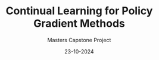---
layout: none
title: Continual Learning for Policy Gradient Methods
subtitle: Masters Capstone Project
description: Developed novel incremental learning algorithms to train reinforcment learning agents on a variety of real-world environments. Modified batch-wise policy gradient methods using eligibility traces to eliminate data buffers, particularly for long horizon tasks.
img: assets/img/projects/acrobot.gif
github: https://github.com/ramanakshay/Continual-Policy-Gradient
report: https://github.com/ramanakshay/Continual-Policy-Gradient/blob/main/report.pdf
date: 23-10-2024
---